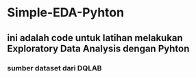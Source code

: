 # Simple-EDA-Pyhton
## ini adalah code untuk latihan melakukan Exploratory Data Analysis dengan Pyhton
### sumber dataset dari DQLAB